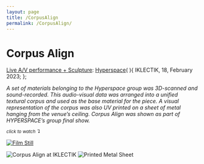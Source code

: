 ```yaml
---
layout: page
title: /CorpusAlign
permalink: /CorpusAlign/
---
```


# Corpus Align

<ins>Live A/V performance + Sculpture</ins>: [Hyperspace](https://irruptivechora.com/)( ){
 IKLECTIK, 18, February 2023;
};


*A set of materials belonging to the Hyperspace group was 3D-scanned and sound-recorded. This audio-visual data was arranged into a unified textural corpus and used as the base material for the piece. A visual representation of the corpus was also UV printed on a sheet of metal hanging from the venue’s ceiling. Corpus Align was shown as part of HYPERSPACE’s group final show.*

   <sub>*click to watch ↴*</sub>
    
[<img alt="Film Still" class="centered-image" src="/pb.github.io/images/Corpus_Cover.png" />](https://youtu.be/dB8S1ldyrDY?si=nSkIF1wn1wNWNGTc)

<img alt="Corpus Align at IKLECTIK" class="centered-image" src="/pb.github.io/images/corpus_Iklectik.jpg" />
<img alt="Printed Metal Sheet" class="centered-image" src="/pb.github.io/images/Corpus_Install.jpg" />
